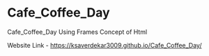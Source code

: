 # Cafe_Coffee_Day
Cafe_Coffee_Day Using Frames Concept of Html

Website Link - https://ksaverdekar3009.github.io/Cafe_Coffee_Day/
